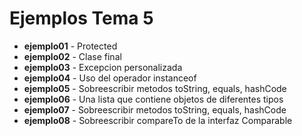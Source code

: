 # Ejemplos Tema 5

* **ejemplo01** - Protected
* **ejemplo02** - Clase final
* **ejemplo03** - Excepcion personalizada
* **ejemplo04** - Uso del operador instanceof
* **ejemplo05** - Sobreescribir metodos toString, equals, hashCode    
* **ejemplo06** - Una lista que contiene objetos de diferentes tipos
* **ejemplo07** - Sobreescribir metodos toString, equals, hashCode
* **ejemplo08** - Sobreescribir compareTo de la interfaz Comparable<T>
